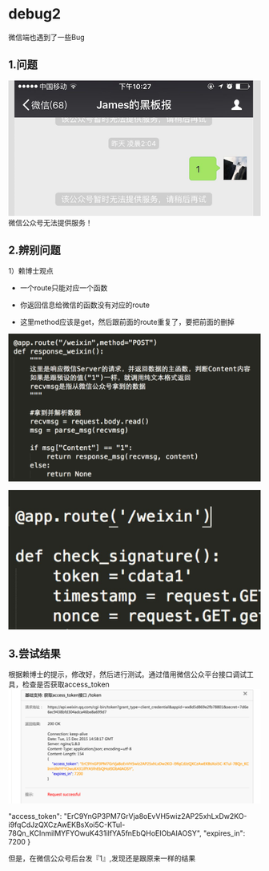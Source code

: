 # debug2

微信端也遇到了一些Bug


## 1.问题


![](weixinfb2.png)
微信公众号无法提供服务！


## 2.辨别问题


1）赖博士观点

* 一个route只能对应一个函数

* 你返回信息给微信的函数没有对应的route
* 这里method应该是get，然后跟前面的route重复了，要把前面的删掉
 
![](54.pic.jpg)

![](58.pic.jpg)

## 3.尝试结果
根据赖博士的提示，修改好，然后进行测试。通过借用微信公众平台接口调试工具，检查是否获取access_token
![](access_token.png)

"access_token": "ErC9YnGP3PM7GrVja8oEvVH5wiz2AP25xhLxDw2KO-i9fqCdJzQXCzAwEKBsXoi5C-KTul-78Qn_KCInmilMYFYOwuK431ilfYA5fnEbQHoEIObAIAOSY", 
    "expires_in": 7200
}


但是，在微信公众号后台发『1』,发现还是跟原来一样的结果







